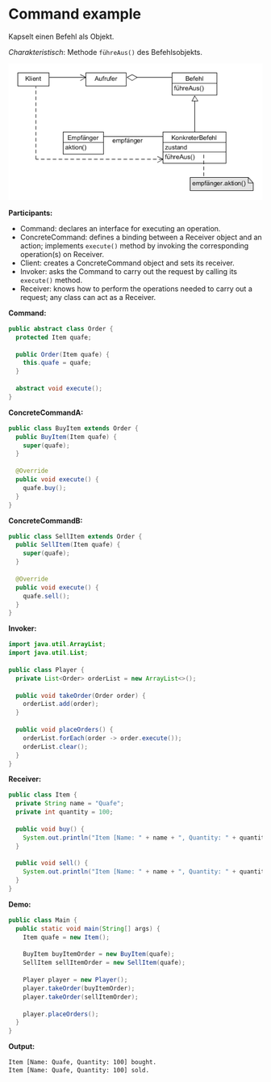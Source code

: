 # Command example

Kapselt einen Befehl als Objekt.

_Charakteristisch_: Methode `führeAus()` des Befehlsobjekts.

![command](../class-diagrams/command.png)

**Participants:**

* Command: declares an interface for executing an operation.
* ConcreteCommand: defines a binding between a Receiver object and an action; implements `execute()` method by invoking the corresponding operation(s) on Receiver.
* Client: creates a ConcreteCommand object and sets its receiver.
* Invoker: asks the Command to carry out the request by calling its `execute()` method.
* Receiver: knows how to perform the operations needed to carry out a request; any class can act as a Receiver.

**Command:**

  ```java
  public abstract class Order {
    protected Item quafe;

    public Order(Item quafe) {
      this.quafe = quafe;
    }

    abstract void execute();
  }
  ```
  
**ConcreteCommandA:**

  ```java
  public class BuyItem extends Order {
    public BuyItem(Item quafe) {
      super(quafe);
    }

    @Override
    public void execute() {
      quafe.buy();
    }
  }
  ```
  
**ConcreteCommandB:**

  ```java
  public class SellItem extends Order {
    public SellItem(Item quafe) {
      super(quafe);
    }

    @Override
    public void execute() {
      quafe.sell();
    }
  }
  ```
  
**Invoker:**

  ```java
  import java.util.ArrayList;
  import java.util.List;

  public class Player {
    private List<Order> orderList = new ArrayList<>();

    public void takeOrder(Order order) {
      orderList.add(order);
    }

    public void placeOrders() {
      orderList.forEach(order -> order.execute());
      orderList.clear();
    }
  }
  ```
  
**Receiver:**

  ```java
  public class Item {
    private String name = "Quafe";
    private int quantity = 100;

    public void buy() {
      System.out.println("Item [Name: " + name + ", Quantity: " + quantity + "] bought.");
    }

    public void sell() {
      System.out.println("Item [Name: " + name + ", Quantity: " + quantity + "] sold.");
    }
  }
  ```
  
**Demo:**

  ```java
  public class Main {
    public static void main(String[] args) {
      Item quafe = new Item();

      BuyItem buyItemOrder = new BuyItem(quafe);
      SellItem sellItemOrder = new SellItem(quafe);

      Player player = new Player();
      player.takeOrder(buyItemOrder);
      player.takeOrder(sellItemOrder);

      player.placeOrders();
    }
  }
  ```
  
**Output:**

  ```
  Item [Name: Quafe, Quantity: 100] bought.
  Item [Name: Quafe, Quantity: 100] sold.
  ```
